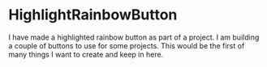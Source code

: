 # HighlightRainbowButton

I have made a highlighted rainbow button as part of a project. I am building a couple of buttons to use for some projects.
This would be the first of many things I want to create and keep in here. 

